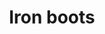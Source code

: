 ---
layout: item
title: Iron boots
item-id: 4121
datatable: true
id: 4121
name: "Iron boots"
members: true
lowalch: 33
highalch: 50
examine: "These will protect my feet."
monsters:
  - id: 419
    name: "Cockatrice"
    members: true
    combat_level: 37
    wiki_url: "https://oldschool.runescape.wiki/w/Cockatrice"
    drops:
      - quantity: "1"
        rarity: 0.0078125
    image: "https://oldschool.runescape.wiki/images/thumb/0/09/Cockatrice.png/150px-Cockatrice.png?6339a"
  - id: 480
    name: "Cave slime"
    members: true
    combat_level: 23
    wiki_url: "https://oldschool.runescape.wiki/w/Cave_slime"
    drops:
      - quantity: "1"
        rarity: 0.0078125
    image: "https://oldschool.runescape.wiki/images/thumb/1/1f/Cave_slime.png/200px-Cave_slime.png?21448"
  - id: 7393
    name: "Cockathrice"
    members: true
    combat_level: 89
    wiki_url: "https://oldschool.runescape.wiki/w/Cockathrice"
    drops:
      - quantity: "1"
        rarity: 0.0078125
    image: "https://oldschool.runescape.wiki/images/thumb/0/0f/Cockathrice.png/200px-Cockathrice.png?ede7b"
---